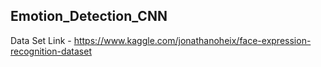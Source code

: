 ## Emotion_Detection_CNN
Data Set Link - https://www.kaggle.com/jonathanoheix/face-expression-recognition-dataset
